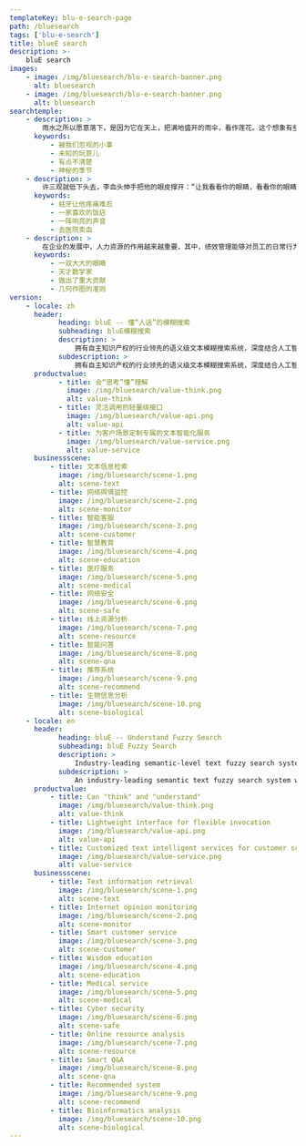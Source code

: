```yaml
---
templateKey: blu-e-search-page
path: /bluesearch
tags: ['blu-e-search']
title: blueE search
description: >-
    bluE search
images:
    - image: /img/bluesearch/blu-e-search-banner.png
      alt: bluesearch
    - image: /img/bluesearch/blu-e-search-banner.png
      alt: bluesearch
searchtemple:
    - description: >
        雨水之所以愿意落下，是因为它在天上，把满地盛开的雨伞，看作莲花。这个想象有些大，大到可以覆盖我走过的所有的路。人生大概是随时要迎接雨的，直到雨成为身体的一部分。雨是一种巨大的力量，它来自天堂。我想象，在夏末的黄昏，或者是春天的早晨，大自然会有某种力量在凝聚，在地上的人们不注意的时候，某种力量突然苏醒，这是云团里隐藏着的季节的神秘。我在早上起来，可以感觉到空气中这些微小的湿度。打开窗户的时候，常常忘记了今天应该翻到谷雨这个节气，翻日历这个动作对于雨来说是多么的渺小，对于我来说却是必不可少的。这个时候桃花在日历的后面悄悄苏醒，风的皱褶里夹含着水分，这些细小的事件被我们日常的忙碌所掩盖，直到发现阳台上晾晒的衣物为什么还有没有干，此时才想到今天会发生点什么。然后就是上路，大街如常，人流如常，来不及欣赏云朵的变化。天空对于我们来说，既可以像天气预报那用“阴”、“晴”、“雨几个字来概括，也可以用好多天
      keywords:
          - 被我们忽视的小事
          - 未知的玩意儿
          - 有点不清楚
          - 神秘的季节
    - description: >
        许三观就低下头去，李血头伸手把他的眼皮撑开：“让我看看你的眼睛，看看你的眼睛里有没有黄疽肝炎……没有，再把舌头仲出来， 让我看看你的胃……肠胃也不错，行啦，你可以卖血啦……你听着，按规矩是要抽一管血，先得检验你有没有病，今天我是看在阿方和根龙的面子上，就不抽你不一管血了…… 再说我们今天算是认识了，这就算是我送给你的见面礼……”他们三个人卖完血之后，就步履蹒跚地走向了医院的厕所，三个人都歪着嘴巴，许三观跟在他们身后，三个人谁也不敢说话，都低头看着下面的路，似乎这时候稍一用劲肚子就会胀破了。三个人在医院厕所的小便池前站成一徘，撇尿时他们的牙根一阵阵剧烈地发酸，于是发出了一片牙齿碰幢的响声，和他们的尿冲在墙上时的声音一样响亮。然后，他们来到了那家名叫胜利的饭店，饭店是在一座石桥的桥堍，它的屋顶还没有桥高，屋顶上长满了杂草，在屋檐前伸出来像是脸上的眉毛。饭店看上去没有门，门和窗连成一片，中间只是隔了两根木条，许三观他们就是从旁边应该是窗户的地方走了进去，他们坐在了靠窗的桌子前，窗外是那条穿过城镇的小河，河面上漂过去了几片青菜叶子。阿方对着跑堂的喊道：“一盘炒猪肝，二两黄酒，黄酒给我温一温。”
      keywords:
          - 蛀牙让他疼痛难忍
          - 一家喜欢的饭痁
          - 一阵响亮的声音
          - 去医院卖血
    - description: >
        在企业的发展中，人力资源的作用越来越重要，其中，绩效管理能够对员工的日常行为和工作能力等进行考核，实现人力资源作用的最大发挥。在实际管理的过程中，由于意识上的偏差以及相关制度的不合理等，会在很大程度上影响绩效管理的实效性，削弱企业的整体竞争力，不利于企业的健康发展。应积极利用绩效管理手段，将其作为导向性因素，采取正确的手段和方式，将绩效管理渗透于人力资源管理中，搞活企业的内部环境，进一步激励员工，增强员工对企业的认同感，通过日常工作，获得良好的满足感和成就感，增强人力资源管理的可靠性与灵活性。人力资源管理绩效管理具有非常明显的优势和作用，主要表现在以下方面: 第一，理顺企业内部关系，帮助企业良性运作。一个企业的人力资源绩效管理在和谐状态下，有助于搞活企业的内部状况，调动人员的积极性，实现人员之间的有效配合，提升日常的工作效率，使企业的运行更加顺畅，形成良好的运行态势。在绩效管理的过程中，能够对员工的个性特点、工作能力、工作量进行全面了解，端正员工的态度，规范日常的行为，实现工作内容与员工的合理协调，逐步形成健康稳定的运行环境，推动企业的良性发展。第二，激发员工工作积极性。人力资源绩效管理的最大作用在于调动人的主观能动性。绩效管理的核心在于绩效，即根据员工的实际能力和工作状况进行薪酬的发放，对员工的综合能力进行准确合理的评价，实现岗位的合理分配与薪资的有效发放，发挥出绩效管理的实际意义。另外，在绩效管理的过程中，由于跟员工的切身利益相关，能够将绩效情况与素质培养等相互关联，增强整体架构的完善性，为企业储备更加丰富的人才储备和支撑。出版社的经营管理相当复杂，既有生产，又有销售，既有精神生产，又有物质生产，而且精神生产还是主要的。要熟悉出版社的全盘业务很不容易，但作者做到了这一点。他出身于编辑，认为编辑工作也在经营管理的范围之内，但在本书中，他对编辑工作却着墨不多。他强调编辑工作的重要性，认为出版史是出版了杰出的书的杰出出版社的历史；出版社所以出名，是因为出版了杰出的著作，而不是由于经营技巧的高明，当然他并不忽视经营管理的重要性，本书毕竟绝大部分篇幅是谈生产、销售、人事、财务等方面的事情。作者精通出版社的所有各项业务，并不是洞察出版社所有各项业务的细节，而是对各项业务都有深刻的了解，能够进行十分精辟的分析。出书要十分注意质量。质量第一，但并非质量是唯一。有些书即使是能赚钱的好书，但如果不符合出版社出书的兴趣、品位和专业范围，也不应该出版，以免有损于出版社的形象。编辑要时刻想到是为作者出书而不是为自己出书。编辑在作者面前代表出版社但要注意到自己不是出版社的老板。美术设计必须在经济实用的约束下去发掘美的特性，一本精美图书的特性就在于它能体现书的主题和作者的意向。设计人是应该懂得图书不过是他设计的一个对象，书是给读者阅读的，读者的主要兴趣在书的内容。伍佩尔塔尔，是德国西北部的一座美丽的城市，也是恩格斯的故乡。这里有一种高高悬挂在空中的单轨交通电车，是伍佩尔塔尔市的最鲜明特征。这不仅在德国独一无二，在全世界也极罕见。莱茵河的一条支流曲曲折折通过市区。河面约五米宽，河水清澈如镜。支撑轨道的大铁架，犹如无数支横跨在河道上的铁腿牢牢地固定在沿河两岸的水泥基座上。用钢铁架起的这条空中走廊，横穿市区，全长１５公里，共有１９个车站，是这个城市最受市民欢迎和客流量最大的公共交通线路。悬空电车的优越性很明显，它基本上沿着河道，高高架设在河面上，即使某段轨道因故不得不离开河道，那也不影响地面上车辆行驶和人员往来，大大节省了城市地皮，而且不怎么扰民。而且，由于设计独特，车厢倒挂在铁轨底下，在半空中疾驶而过，像火车，像电车，更像空中缆车，令人惊奇，这便成了游客的一种游览项目。车站非常奇妙。为了配合空中的车轨与吊车，１９个售票处与上下车的候车月台，都设在与铁轨同样高的半空中，旅客上下车时必须经过一段电梯或台阶。两节桔黄色的车厢连为一组，三分钟一趟，相向对开，互不干扰。从地面仰望，会觉得那么大而重的两节车厢，悬浮空中，飞速行驶，安全吗？但只要上了车，一切不安全感都会烟消云散。车子启动时，微微左右摇晃一下，之后便与普通电车或火车毫无两样。不过，从窗口往下或往远处观望，又有一种乘飞机在空中翱翔的感觉。也许对我国史学的未来命运更具负面影响的是大学历史专业学生的质量。中学的拔尖学生几乎完全被重点理工科和外经、外贸、金融等实用文科所吸纳。几年来中国对外经贸大学本科录取分数与北大相同甚至略高，而重点综合大学历史专业的录取分数则要低几个分数段，甚而有时低上百分左右。这是整个社会价值趋向的一个缩影，将对未来几十年中国史学能否出较高水平的成果与人才以直接的负面影响。一些大学的历史系为了生存不得不改头换面，甚至被取消，教师抄起他们并不熟谙的专业，强颜做笑去讨好市场。坚守山头的大多数系、所，也抵挡不住商品的进攻，很不情愿地在自己的神圣阵地上辟出一块“经济开发区”，挖空心思做一些与历史学风马牛不相及的生意，挣上一点小钱以改善教师和研究人员的生活，稳定教学和科研队伍。更令人悲怆的是众多历史系（包括一些出色的历史系）为了生存不得不设立一些不伦不类的时髦专业，如对外经贸、旅游文化、涉外事务等专业，占去本来有限的历史专业招生配额和教师深化专业所必需的时间及精力，教学质量当然要打很大的折扣。",
      keywords:
          - 一双大大的眼睛
          - 天才数学家
          - 做出了重大贡献
          - 几何作图的准则
version:
    - locale: zh
      header:
            heading: bluE -- 懂“人话”的模糊搜索
            subheading: bluE模糊搜索
            description: >
                拥有自主知识产权的行业领先的语义级文本模糊搜索系统，深度结合人工智能算法与信息检索技术，基于经过多层次训练的深度学习语言模型组，实现文本语义的高效挖掘，给予拟人思维的智慧理解。 轻量、快速、查全率高、理解层次深、信息定位准。
            subdescription: >
                拥有自主知识产权的行业领先的语义级文本模糊搜索系统，深度结合人工智能算法与信息检索技术。
      productvalue:
            - title: 会“思考”懂”理解
              image: /img/bluesearch/value-think.png
              alt: value-think
            - title: 灵活调用的轻量级接口
              image: /img/bluesearch/value-api.png
              alt: value-api
            - title: 为客户场景定制专属的文本智能化服务
              image: /img/bluesearch/value-service.png
              alt: value-service
      businessscene:
          - title: 文本信息检索
            image: /img/bluesearch/scene-1.png
            alt: scene-text
          - title: 网络舆情监控
            image: /img/bluesearch/scene-2.png
            alt: scene-monitor
          - title: 智能客服
            image: /img/bluesearch/scene-3.png
            alt: scene-customer
          - title: 智慧教育
            image: /img/bluesearch/scene-4.png
            alt: scene-education
          - title: 医疗服务
            image: /img/bluesearch/scene-5.png
            alt: scene-medical
          - title: 网络安全
            image: /img/bluesearch/scene-6.png
            alt: scene-safe
          - title: 线上资源分析
            image: /img/bluesearch/scene-7.png
            alt: scene-resource
          - title: 智能问答
            image: /img/bluesearch/scene-8.png
            alt: scene-qna
          - title: 推荐系统
            image: /img/bluesearch/scene-9.png
            alt: scene-recommend
          - title: 生物信息分析
            image: /img/bluesearch/scene-10.png
            alt: scene-biological
    - locale: en
      header:
            heading: bluE -- Understand Fuzzy Search
            subheading: bluE Fuzzy Search
            description: >
                Industry-leading semantic-level text fuzzy search system with independent intellectual property rights, deeply combining artificial intelligence algorithms and information retrieval technology, based on multi-level training deep learning language model groups, to achieve efficient mining of text semantics and give an intelligent understanding of anthropomorphic thinking. Lightweight, fast, high recall, deep understanding, accurate information positioning.
            subdescription: >
                An industry-leading semantic text fuzzy search system with independent intellectual property rights, deeply combining artificial intelligence algorithms and information retrieval technology.
      productvalue:
          - title: Can "think" and "understand"
            image: /img/bluesearch/value-think.png
            alt: value-think
          - title: Lightweight interface for flexible invocation
            image: /img/bluesearch/value-api.png
            alt: value-api
          - title: Customized text intelligent services for customer scenarios
            image: /img/bluesearch/value-service.png
            alt: value-service
      businessscene:
          - title: Text information retrieval
            image: /img/bluesearch/scene-1.png
            alt: scene-text
          - title: Internet opinion monitoring
            image: /img/bluesearch/scene-2.png
            alt: scene-monitor
          - title: Smart customer service
            image: /img/bluesearch/scene-3.png
            alt: scene-customer
          - title: Wisdom education
            image: /img/bluesearch/scene-4.png
            alt: scene-education
          - title: Medical service
            image: /img/bluesearch/scene-5.png
            alt: scene-medical
          - title: Cyber security
            image: /img/bluesearch/scene-6.png
            alt: scene-safe
          - title: Online resource analysis
            image: /img/bluesearch/scene-7.png
            alt: scene-resource
          - title: Smart Q&A
            image: /img/bluesearch/scene-8.png
            alt: scene-qna
          - title: Recommended system
            image: /img/bluesearch/scene-9.png
            alt: scene-recommend
          - title: Bioinformatics analysis
            image: /img/bluesearch/scene-10.png
            alt: scene-biological
---
```

